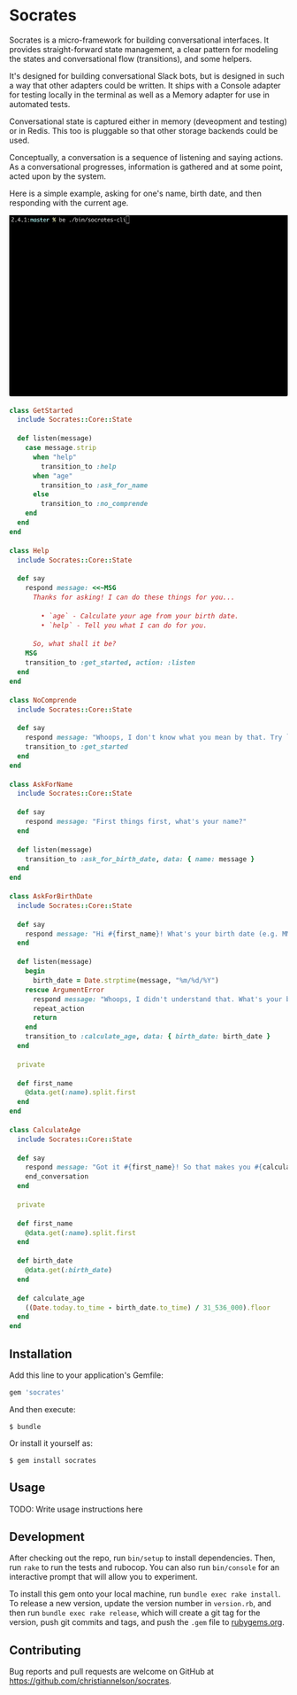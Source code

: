 # Socrates

Socrates is a micro-framework for building conversational interfaces. It provides straight-forward state management, a clear pattern for modeling the states and conversational flow (transitions), and some helpers.
 
It's designed for building conversational Slack bots, but is designed in such a way that other adapters could be written. It ships with a Console adapter for testing locally in the terminal as well as a Memory adapter for use in automated tests.

Conversational state is captured either in memory (deveopment and testing) or in Redis. This too is pluggable so that other storage backends could be used.

Conceptually, a conversation is a sequence of listening and saying actions. As a conversational progresses, information is gathered and at some point, acted upon by the system.

Here is a simple example, asking for one's name, birth date, and then responding with the current age.

![Calculate Age](./sample-conversation-console.gif)

```ruby
class GetStarted
  include Socrates::Core::State

  def listen(message)
    case message.strip
      when "help"
        transition_to :help
      when "age"
        transition_to :ask_for_name
      else
        transition_to :no_comprende
    end
  end
end

class Help
  include Socrates::Core::State

  def say
    respond message: <<~MSG
      Thanks for asking! I can do these things for you...

        • `age` - Calculate your age from your birth date.
        • `help` - Tell you what I can do for you.

      So, what shall it be?
    MSG
    transition_to :get_started, action: :listen
  end
end

class NoComprende
  include Socrates::Core::State

  def say
    respond message: "Whoops, I don't know what you mean by that. Try `help` to see my commands."
    transition_to :get_started
  end
end

class AskForName
  include Socrates::Core::State

  def say
    respond message: "First things first, what's your name?"
  end

  def listen(message)
    transition_to :ask_for_birth_date, data: { name: message }
  end
end

class AskForBirthDate
  include Socrates::Core::State

  def say
    respond message: "Hi #{first_name}! What's your birth date (e.g. MM/DD/YYYY)?"
  end

  def listen(message)
    begin
      birth_date = Date.strptime(message, "%m/%d/%Y")
    rescue ArgumentError
      respond message: "Whoops, I didn't understand that. What's your birth date (e.g. MM/DD/YYYY)?"
      repeat_action
      return
    end
    transition_to :calculate_age, data: { birth_date: birth_date }
  end

  private

  def first_name
    @data.get(:name).split.first
  end
end

class CalculateAge
  include Socrates::Core::State

  def say
    respond message: "Got it #{first_name}! So that makes you #{calculate_age} years old."
    end_conversation
  end

  private

  def first_name
    @data.get(:name).split.first
  end

  def birth_date
    @data.get(:birth_date)
  end

  def calculate_age
    ((Date.today.to_time - birth_date.to_time) / 31_536_000).floor
  end
end
```

## Installation

Add this line to your application's Gemfile:

```ruby
gem 'socrates'
```

And then execute:

    $ bundle

Or install it yourself as:

    $ gem install socrates

## Usage

TODO: Write usage instructions here

## Development

After checking out the repo, run `bin/setup` to install dependencies. Then, run `rake` to run the tests and rubocop. You can also run `bin/console` for an interactive prompt that will allow you to experiment.

To install this gem onto your local machine, run `bundle exec rake install`. To release a new version, update the version number in `version.rb`, and then run `bundle exec rake release`, which will create a git tag for the version, push git commits and tags, and push the `.gem` file to [rubygems.org](https://rubygems.org).

## Contributing

Bug reports and pull requests are welcome on GitHub at https://github.com/christiannelson/socrates.

